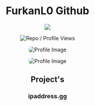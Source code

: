 <h1 align="center">FurkanL0 Github</h1>

<p align="center">
  <a href="https://twitter.com/FurkanL0eth" target="_blank">
    <img src="https://img.shields.io/badge/Follow-%40FurkanL0eth-1DA1F2?style=flat-square&logo=twitter&logoColor=white" />
  </a>
</p>

<p align="center">
  <img src="https://komarev.com/ghpvc/?username=FurkanL0&style=flat-square&color=red&label=Profile+Views+/+Repo+Views+" alt="Repo / Profile Views" />
</p>

<p align="center">
  <img src="https://github.com/user-attachments/assets/ebfd3dd8-5ec8-4d78-b1c7-1a62bc5814c5" alt="Profile Image" style="max-width: 80%; border-radius: 10px;" />
</p>

<p align="center">
  <img src="https://github.com/user-attachments/assets/7e748e3f-b1d3-4236-9040-56e5eeb46cc8" alt="Profile Image" style="max-width: 80%; border-radius: 10px;" />
</p>

<h2 align="center">Project's</h2>
<h3 align="center">ipaddress.gg</h3>

